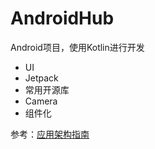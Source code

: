 # AndroidHub

Android项目，使用Kotlin进行开发
- UI
- Jetpack
- 常用开源库
- Camera
- 组件化

参考：[应用架构指南](https://developer.android.google.cn/jetpack/docs/guide)

